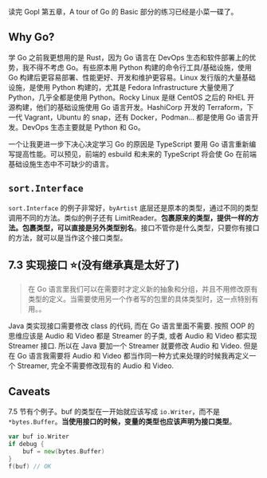 读完 Gopl 第五章，A tour of Go 的 Basic 部分的练习已经是小菜一碟了。

## Why Go?

学 Go 之前我更想用的是 Rust，因为 Go 语言在 DevOps 生态和软件部署上的优势，我不得不考虑 Go。有些原本用 Python 构建的命令行工具/基础设施，使用 Go 构建后更容易部署、性能更好、开发和维护更容易。Linux 发行版的大量基础设施，是使用 Python 构建的，尤其是 Fedora Infrastructure 大量使用了 Python，几乎全都是使用 Python。Rocky Linux 是继 CentOS 之后的 RHEL 开源构建，他们的基础设施使用 Go 语言开发。HashiCorp 开发的 Terraform，下一代 Vagrant，Ubuntu 的 snap，还有 Docker，Podman... 都是使用 Go 语言开发。DevOps 生态主要就是 Python 和 Go。

一个让我更进一步下决心决定学习 Go 的原因是 TypeScript 要用 Go 语言重新编写提高性能。可以预见，前端的 esbuild 和未来的 TypeScript 将会使 Go 在前端基础设施生态中不可缺少的语言。

## `sort.Interface`

`sort.Interface` 的例子非常好，`byArtist` 底层还是原本的类型，通过不同的类型调用不同的方法。类似的例子还有 LimitReader。**包裹原来的类型，提供一样的方法。包裹类型，可以直接是另外类型别名**。接口不管你是什么类型，只要你有接口的方法，就可以是当作这个接口类型。

## 7.3 实现接口 ⭐(没有继承真是太好了)

> 在 Go 语言里我们可以在需要时才定义新的抽象和分组，并且不用修改原有类型的定义。当需要使用另一个作者写的包里的具体类型时，这一点特别有用。。

Java 类实现接口需要修改 class 的代码, 而在 Go 语言里面不需要. 按照 OOP 的思维应该是 Audio 和 Video 都是 Streamer 的子类, 或者 Audio 和 Video 都实现 Streamer 接口. 所以在 Java 要加一个 Streamer 就要修改 Audio 和 Video. 但是在 Go 语言我需要将 Audio 和 Video 都当作同一种方式来处理的时候我再定义一个 Streamer, 完全不需要修改现有的 Audio 和 Video. 

## Caveats

7.5 节有个例子。buf 的类型在一开始就应该写成 `io.Writer`，而不是 `*bytes.Buffer`。**当使用接口的时候，变量的类型也应该声明为接口类型**。

```go
var buf io.Writer
if debug {
    buf = new(bytes.Buffer)
}
f(buf) // OK
```
